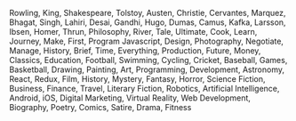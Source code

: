 Rowling, King, Shakespeare, Tolstoy, Austen, Christie, Cervantes, Marquez, Bhagat, Singh, Lahiri, Desai, Gandhi, Hugo, Dumas, Camus, Kafka, Larsson, Ibsen, Homer, Thrun, Philosophy, River, Tale, Ultimate, Cook, Learn, Journey, Make, First, Program Javascript, Design, Photography, Negotiate, Manage, History, Brief, Time, Everything, Production, Future, Money, Classics, Education, Football, Swimming, Cycling, Cricket, Baseball, Games, Basketball, Drawing, Painting, Art, Programming, Development, Astronomy, React, Redux, Film, History, Mystery, Fantasy, Horror, Science Fiction, Business, Finance, Travel, Literary Fiction, Robotics, Artificial Intelligence, Android, iOS, Digital Marketing, Virtual Reality, Web Development, Biography, Poetry, Comics, Satire, Drama, Fitness